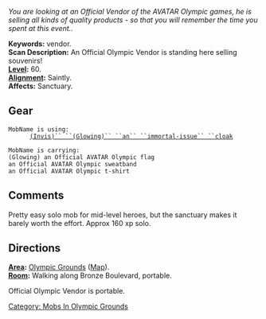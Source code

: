 *You are looking at an Official Vendor of the AVATAR Olympic games, he
is selling all kinds of quality products - so that you will remember the
time you spent at this event..*

**Keywords:** vendor.  
**Scan Description:** An Official Olympic Vendor is standing here
selling souvenirs!  
**[Level](Level "wikilink"):** 60.  
**[Alignment](Alignment "wikilink"):** Saintly.  
**Affects:** Sanctuary.  

## Gear

`MobName is using:`  
<worn on body>`      `[`(Invis)`` ``(Glowing)`` ``an`` ``immortal-issue`` ``cloak`](Immortal-Issue_Cloak "wikilink")

`MobName is carrying:`  
`(Glowing) an Official AVATAR Olympic flag`  
`an Official AVATAR Olympic sweatband`  
`an Official AVATAR Olympic t-shirt`

## Comments

Pretty easy solo mob for mid-level heroes, but the sanctuary makes it
barely worth the effort. Approx 160 xp solo.

## Directions

**[Area](:Category:_Areas "wikilink"):** [Olympic
Grounds](:Category:_Olympic_Grounds "wikilink")
([Map](Olympic_Grounds_Map "wikilink")).  
**[Room](:Category:_Rooms "wikilink"):** Walking along Bronze Boulevard,
portable.

Official Olympic Vendor is portable.  

[Category: Mobs In Olympic
Grounds](Category:_Mobs_In_Olympic_Grounds "wikilink")
